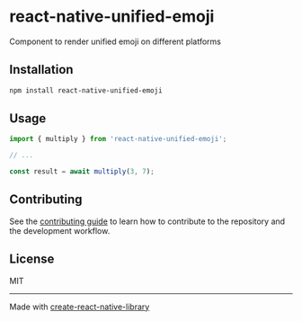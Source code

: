 # react-native-unified-emoji

Component to render unified emoji on different platforms

## Installation

```sh
npm install react-native-unified-emoji
```

## Usage


```js
import { multiply } from 'react-native-unified-emoji';

// ...

const result = await multiply(3, 7);
```


## Contributing

See the [contributing guide](CONTRIBUTING.md) to learn how to contribute to the repository and the development workflow.

## License

MIT

---

Made with [create-react-native-library](https://github.com/callstack/react-native-builder-bob)

